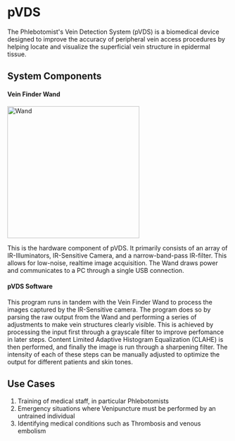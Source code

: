
# pVDS

The Phlebotomist's Vein Detection System (pVDS) is a biomedical device designed to improve the accuracy of peripheral vein access procedures by helping locate and visualize the superficial vein structure in epidermal tissue.



## System Components

####  Vein Finder Wand

<img src="https://i.imgur.com/o2DipfS.jpeg" alt="Wand" width="300"/>

This is the hardware component of pVDS. It primarily consists of an array of IR-Illuminators, IR-Sensitive Camera, and a narrow-band-pass IR-filter. This allows for low-noise, realtime image acquisition. The Wand draws power and communicates to a PC through a single USB connection. 

#### pVDS Software

This program runs in tandem with the Vein Finder Wand to process the images captured by the IR-Sensitive camera. The program does so by parsing the raw output from the Wand and performing a series of adjustments to make vein structures clearly visible. This is achieved by processing the input first through a grayscale filter to improve perfomance in later steps. Content Limited Adaptive Histogram Equalization (CLAHE) is then performed, and finally the image is run through a sharpening filter. The intensity of each of these steps can be manually adjusted to optimize the output for different patients and skin tones.



## Use Cases
1. Training of medical staff, in particular Phlebotomists
2. Emergency situations where Venipuncture must be performed by an untrained individual
3. Identifying medical conditions such as Thrombosis and venous embolism


